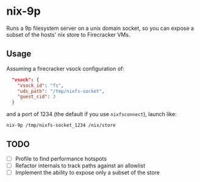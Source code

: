 # nix-9p

Runs a 9p filesystem server on a unix domain socket, so you can
expose a subset of the hosts' nix store to Firecracker VMs.

## Usage

Assuming a firecracker vsock configuration of:

```json
  "vsock": {
    "vsock_id": "fs",
    "uds_path": "/tmp/nixfs-socket",
    "guest_cid": 3
  }
```

and a port of 1234 (the default if you use `nixfsconnect`), launch like:

`nix-9p /tmp/nixfs-socket_1234 /nix/store`

## TODO

 * [ ] Profile to find performance hotspots
 * [ ] Refactor internals to track paths against an allowlist
 * [ ] Implement the ability to expose only a subset of the store
